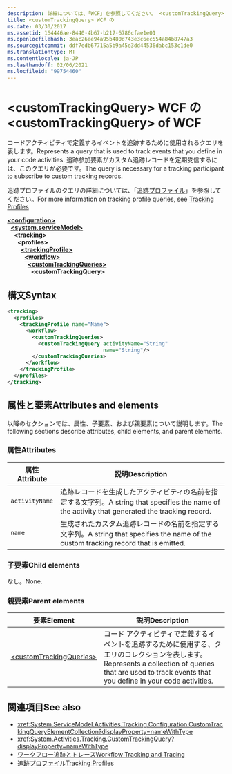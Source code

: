 ```yaml
---
description: 詳細については、「WCF」を参照してください。 <customTrackingQuery>
title: <customTrackingQuery> WCF の
ms.date: 03/30/2017
ms.assetid: 164446ae-8440-4b67-b217-6786cfae1e01
ms.openlocfilehash: 3eac26ee94a95b480d743e3c6ec554a84b8747a3
ms.sourcegitcommit: ddf7edb67715a5b9a45e3dd44536dabc153c1de0
ms.translationtype: MT
ms.contentlocale: ja-JP
ms.lasthandoff: 02/06/2021
ms.locfileid: "99754460"
---
```

# <a name="customtrackingquery-of-wcf"></a><span data-ttu-id="0ce7f-103">\<customTrackingQuery> WCF の</span><span class="sxs-lookup"><span data-stu-id="0ce7f-103">\<customTrackingQuery> of WCF</span></span>

<span data-ttu-id="0ce7f-104">コードアクティビティで定義するイベントを追跡するために使用されるクエリを表します。</span><span class="sxs-lookup"><span data-stu-id="0ce7f-104">Represents a query that is used to track events that you define in your code activities.</span></span> <span data-ttu-id="0ce7f-105">追跡参加要素がカスタム追跡レコードを定期受信するには、このクエリが必要です。</span><span class="sxs-lookup"><span data-stu-id="0ce7f-105">The query is necessary for a tracking participant to subscribe to custom tracking records.</span></span>

<span data-ttu-id="0ce7f-106">追跡プロファイルのクエリの詳細については、「[追跡プロファイル](../../../windows-workflow-foundation/tracking-profiles.md)」を参照してください。</span><span class="sxs-lookup"><span data-stu-id="0ce7f-106">For more information on tracking profile queries, see [Tracking Profiles](../../../windows-workflow-foundation/tracking-profiles.md)</span></span>  
  
[**\<configuration>**](../configuration-element.md)\
&nbsp;&nbsp;[**\<system.serviceModel>**](system-servicemodel.md)\
&nbsp;&nbsp;&nbsp;&nbsp;[**\<tracking>**](tracking-of-wcf.md)\
&nbsp;&nbsp;&nbsp;&nbsp;&nbsp;&nbsp;**\<profiles>**\
&nbsp;&nbsp;&nbsp;&nbsp;&nbsp;&nbsp;&nbsp;&nbsp;[**\<trackingProfile>**](trackingprofile-of-wcf.md)\
&nbsp;&nbsp;&nbsp;&nbsp;&nbsp;&nbsp;&nbsp;&nbsp;&nbsp;&nbsp;[**\<workflow>**](workflow-of-wcf.md)\
&nbsp;&nbsp;&nbsp;&nbsp;&nbsp;&nbsp;&nbsp;&nbsp;&nbsp;&nbsp;&nbsp;&nbsp;[**\<customTrackingQueries>**](customtrackingqueries-of-wcf.md)\
&nbsp;&nbsp;&nbsp;&nbsp;&nbsp;&nbsp;&nbsp;&nbsp;&nbsp;&nbsp;&nbsp;&nbsp;&nbsp;&nbsp;**\<customTrackingQuery>**  
  
## <a name="syntax"></a><span data-ttu-id="0ce7f-107">構文</span><span class="sxs-lookup"><span data-stu-id="0ce7f-107">Syntax</span></span>  
  
```xml  
<tracking>
  <profiles>
    <trackingProfile name="Name">
      <workflow>
        <customTrackingQueries>
          <customTrackingQuery activityName="String"
                               name="String"/>
        </customTrackingQueries>
      </workflow>
    </trackingProfile>
  </profiles>
</tracking>
```  
  
## <a name="attributes-and-elements"></a><span data-ttu-id="0ce7f-108">属性と要素</span><span class="sxs-lookup"><span data-stu-id="0ce7f-108">Attributes and elements</span></span>  

<span data-ttu-id="0ce7f-109">以降のセクションでは、属性、子要素、および親要素について説明します。</span><span class="sxs-lookup"><span data-stu-id="0ce7f-109">The following sections describe attributes, child elements, and parent elements.</span></span>  
  
### <a name="attributes"></a><span data-ttu-id="0ce7f-110">属性</span><span class="sxs-lookup"><span data-stu-id="0ce7f-110">Attributes</span></span>  
  
|<span data-ttu-id="0ce7f-111">属性</span><span class="sxs-lookup"><span data-stu-id="0ce7f-111">Attribute</span></span>|<span data-ttu-id="0ce7f-112">説明</span><span class="sxs-lookup"><span data-stu-id="0ce7f-112">Description</span></span>|  
|---------------|-----------------|  
|`activityName`|<span data-ttu-id="0ce7f-113">追跡レコードを生成したアクティビティの名前を指定する文字列。</span><span class="sxs-lookup"><span data-stu-id="0ce7f-113">A string that specifies the name of the activity that generated the tracking record.</span></span>|  
|`name`|<span data-ttu-id="0ce7f-114">生成されたカスタム追跡レコードの名前を指定する文字列。</span><span class="sxs-lookup"><span data-stu-id="0ce7f-114">A string that specifies the name of the custom tracking record that is emitted.</span></span>|  
  
### <a name="child-elements"></a><span data-ttu-id="0ce7f-115">子要素</span><span class="sxs-lookup"><span data-stu-id="0ce7f-115">Child elements</span></span>

<span data-ttu-id="0ce7f-116">なし。</span><span class="sxs-lookup"><span data-stu-id="0ce7f-116">None.</span></span>

### <a name="parent-elements"></a><span data-ttu-id="0ce7f-117">親要素</span><span class="sxs-lookup"><span data-stu-id="0ce7f-117">Parent elements</span></span>

|<span data-ttu-id="0ce7f-118">要素</span><span class="sxs-lookup"><span data-stu-id="0ce7f-118">Element</span></span>|<span data-ttu-id="0ce7f-119">説明</span><span class="sxs-lookup"><span data-stu-id="0ce7f-119">Description</span></span>|  
|-------------|-----------------|  
|[\<customTrackingQueries>](customtrackingqueries-of-wcf.md)|<span data-ttu-id="0ce7f-120">コード アクティビティで定義するイベントを追跡するために使用する、クエリのコレクションを表します。</span><span class="sxs-lookup"><span data-stu-id="0ce7f-120">Represents a collection of queries that are used to track events that you define in your code activities.</span></span>|
  
## <a name="see-also"></a><span data-ttu-id="0ce7f-121">関連項目</span><span class="sxs-lookup"><span data-stu-id="0ce7f-121">See also</span></span>

- <xref:System.ServiceModel.Activities.Tracking.Configuration.CustomTrackingQueryElementCollection?displayProperty=nameWithType>
- <xref:System.Activities.Tracking.CustomTrackingQuery?displayProperty=nameWithType>
- [<span data-ttu-id="0ce7f-122">ワークフロー追跡とトレース</span><span class="sxs-lookup"><span data-stu-id="0ce7f-122">Workflow Tracking and Tracing</span></span>](../../../windows-workflow-foundation/workflow-tracking-and-tracing.md)
- [<span data-ttu-id="0ce7f-123">追跡プロファイル</span><span class="sxs-lookup"><span data-stu-id="0ce7f-123">Tracking Profiles</span></span>](../../../windows-workflow-foundation/tracking-profiles.md)
